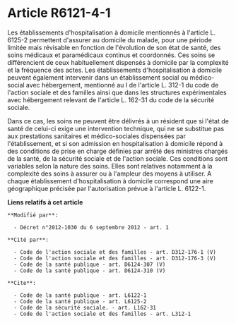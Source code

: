# Article R6121-4-1

Les établissements d'hospitalisation à domicile mentionnés à l'article L. 6125-2 permettent d'assurer au domicile du malade,
pour une période limitée mais révisable en fonction de l'évolution de son état de santé, des soins médicaux et paramédicaux
continus et coordonnés. Ces soins se différencient de ceux habituellement dispensés à domicile par la complexité et la
fréquence des actes. Les établissements d'hospitalisation à domicile peuvent également intervenir dans un établissement
social ou médico-social avec hébergement, mentionné au I de l'article L. 312-1 du code de l'action sociale et des familles
ainsi que dans les structures expérimentales avec hébergement relevant de l'article L. 162-31 du code de la sécurité
sociale. 

Dans ce cas, les soins ne peuvent être délivrés à un résident que si l'état de santé de celui-ci exige une intervention
technique, qui ne se substitue pas aux prestations sanitaires et médico-sociales dispensées par l'établissement, et si son
admission en hospitalisation à domicile répond à des conditions de prise en charge définies par arrêté des ministres chargés
de la santé, de la sécurité sociale et de l'action sociale. Ces conditions sont variables selon la nature des soins. Elles
sont relatives notamment à la complexité des soins à assurer ou à l'ampleur des moyens à utiliser. A chaque établissement
d'hospitalisation à domicile correspond une aire géographique précisée par l'autorisation prévue à l'article L. 6122-1.

**Liens relatifs à cet article**

	**Modifié par**:

	  - Décret n°2012-1030 du 6 septembre 2012 - art. 1

	**Cité par**:

	  - Code de l'action sociale et des familles - art. D312-176-1 (V)
	  - Code de l'action sociale et des familles - art. D312-176-3 (V)
	  - Code de la santé publique - art. D6124-307 (V)
	  - Code de la santé publique - art. D6124-310 (V)

	**Cite**:

	  - Code de la santé publique - art. L6122-1
	  - Code de la santé publique - art. L6125-2
	  - Code de la sécurité sociale. - art. L162-31
	  - Code de l'action sociale et des familles - art. L312-1
